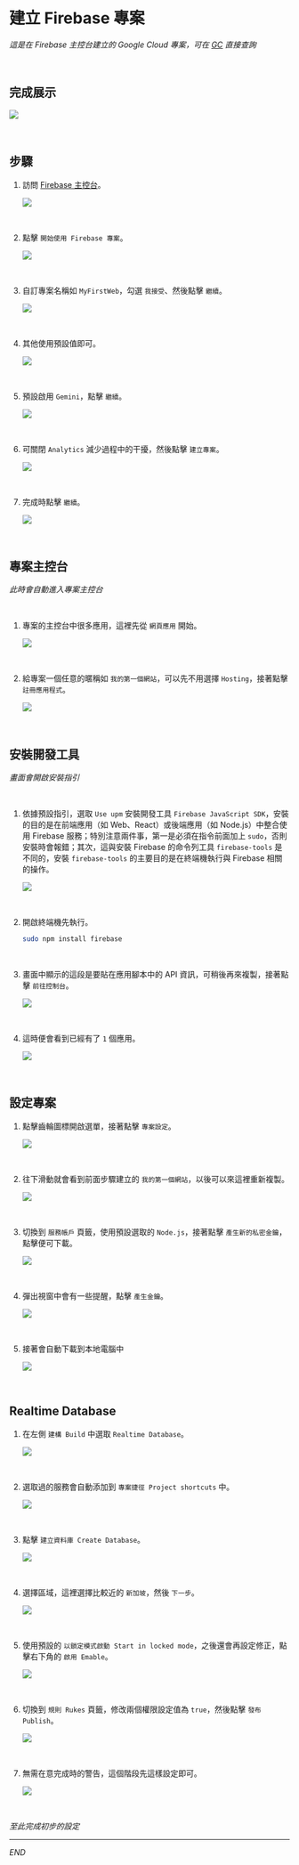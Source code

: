 # 建立 Firebase 專案

_這是在 Firebase 主控台建立的 Google Cloud 專案，可在 [GC](https://cloud.google.com/free?utm_source=google&utm_medium=cpc&utm_campaign=japac-TW-all-zh-dr-BKWS-all-core-trial-EXA-dr-1605216&utm_content=text-ad-none-none-DEV_c-CRE_644095273672-ADGP_Hybrid%20%7C%20BKWS%20-%20EXA%20%7C%20Txt%20~%20GCP_General_core%20brand_main-KWID_43700074766895895-aud-970366092687%3Akwd-6458750523&userloc_9040379-network_g&utm_term=KW_google%20cloud&gad_source=1&gclid=CjwKCAjw7oeqBhBwEiwALyHLM6yxfxy1e1fy44bdmMAbPSBu1sJLtWigFGMS-Ye12HF5FwfpLtxOgBoCfAUQAvD_BwE&gclsrc=aw.ds&hl=zh-tw) 直接查詢_

<br>

## 完成展示

![](images/img_34.png)

<br>

## 步驟

1. 訪問 [Firebase 主控台](https://console.firebase.google.com/)。

    ![](images/img_37.png)

<br>

2. 點擊 `開始使用 Firebase 專案`。

    ![](images/img_01.png)

<br>

3. 自訂專案名稱如 `MyFirstWeb`，勾選 `我接受`、然後點擊 `繼續`。

    ![](images/img_02.png)

<br>

4. 其他使用預設值即可。

    ![](images/img_03.png)

<br>

5. 預設啟用 `Gemini`，點擊 `繼續`。

    ![](images/img_04.png)

<br>

6. 可關閉 `Analytics` 減少過程中的干擾，然後點擊 `建立專案`。

    ![](images/img_70.png)

<br>

7. 完成時點擊 `繼續`。

    ![](images/img_71.png)

<br>

## 專案主控台

_此時會自動進入專案主控台_

<br>

1. 專案的主控台中很多應用，這裡先從 `網頁應用` 開始。

    ![](images/img_05.png)

<br>

2. 給專案一個任意的暱稱如 `我的第一個網站`，可以先不用選擇 `Hosting`，接著點擊 `註冊應用程式`。

    ![](images/img_06.png)

<br>

## 安裝開發工具

_畫面會開啟安裝指引_

<br>

1. 依據預設指引，選取 `Use upm` 安裝開發工具 `Firebase JavaScript SDK`，安裝的目的是在前端應用（如 Web、React）或後端應用（如 Node.js）中整合使用 Firebase 服務；特別注意兩件事，第一是必須在指令前面加上 `sudo`，否則安裝時會報錯；其次，這與安裝 Firebase 的命令列工具 `firebase-tools` 是不同的，安裝 `firebase-tools` 的主要目的是在終端機執行與 Firebase 相關的操作。

    ![](images/img_07.png)


<br>

2. 開啟終端機先執行。

    ```bash
    sudo npm install firebase
    ```

<br>

3. 畫面中顯示的這段是要貼在應用腳本中的 API 資訊，可稍後再來複製，接著點擊 `前往控制台`。

    ![](images/img_08.png)

<br>

4. 這時便會看到已經有了 `1` 個應用。

    ![](images/img_09.png)

<br>

## 設定專案

1. 點擊齒輪圖標開啟選單，接著點擊 `專案設定`。

    ![](images/img_10.png)

<br>

2. 往下滑動就會看到前面步驟建立的 `我的第一個網站`，以後可以來這裡重新複製。

    ![](images/img_11.png)

<br>

3. 切換到 `服務帳戶` 頁籤，使用預設選取的 `Node.js`，接著點擊 `產生新的私密金鑰`，點擊便可下載。

    ![](images/img_12.png)

<br>

4. 彈出視窗中會有一些提醒，點擊 `產生金鑰`。

    ![](images/img_13.png)

<br>

5. 接著會自動下載到本地電腦中

    ![](images/img_72.png)

<br>

## Realtime Database

1. 在左側 `建構 Build` 中選取 `Realtime Database`。

    ![](images/img_14.png)

<br>

2. 選取過的服務會自動添加到 `專案捷徑 Project shortcuts` 中。

    ![](images/img_15.png)

<br>

3. 點擊 `建立資料庫 Create Database`。

    ![](images/img_16.png)

<br>

4. 選擇區域，這裡選擇比較近的 `新加坡`，然後 `下一步`。

    ![](images/img_17.png)

<br>

5. 使用預設的 `以鎖定模式啟動 Start in locked mode`，之後還會再設定修正，點擊右下角的 `啟用 Emable`。

    ![](images/img_18.png)

<br>

6. 切換到 `規則 Rukes` 頁籤，修改兩個權限設定值為 `true`，然後點擊 `發布 Publish`。

    ![](images/img_19.png)

<br>

7. 無需在意完成時的警告，這個階段先這樣設定即可。

    ![](images/img_20.png)

<br>

_至此完成初步的設定_

___

_END_
